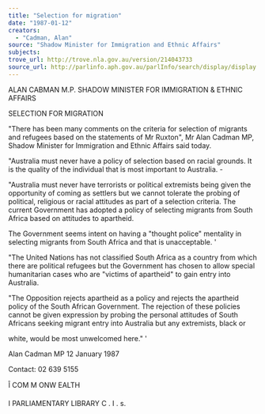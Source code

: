 ```yaml
---
title: "Selection for migration"
date: "1987-01-12"
creators:
  - "Cadman, Alan"
source: "Shadow Minister for Immigration and Ethnic Affairs"
subjects:
trove_url: http://trove.nla.gov.au/version/214043733
source_url: http://parlinfo.aph.gov.au/parlInfo/search/display/display.w3p;query=Id%3A%22media/pressrel/HPR09024383%22
---
```


 ALAN CABMAN M.P.   SHADOW MINISTER FOR   IMMIGRATION & ETHNIC   AFFAIRS

 SELECTION FOR MIGRATION

 "There has been many comments on the criteria for selection   of migrants and refugees based on the statements of   Mr Ruxton", Mr Alan Cadman MP, Shadow Minister for   Immigration and Ethnic Affairs said today.

 "Australia must never have a policy of selection based on   racial grounds. It is the quality of the individual that is   most important to Australia. -

 "Australia must never have terrorists or political   extremists being given the opportunity of coming as settlers   but we cannot tolerate the probing of political, religious   or racial attitudes as part of a selection criteria. The   current Government has adopted a policy of selecting   migrants from South Africa based on attitudes to apartheid.  

 The Government seems intent on having a "thought police"   mentality in selecting migrants from South Africa and that   is unacceptable. '

 "The United Nations has not classified South Africa as a  country from which there are political refugees but the   Government has chosen to allow special humanitarian cases   who are "victims of apartheid" to gain entry into Australia.

 "The Opposition rejects apartheid as a policy and rejects   the apartheid policy of the South African Government. The   rejection of these policies cannot be given expression by   probing the personal attitudes of South Africans seeking   migrant entry into Australia but any extremists, black or  

 white, would be most unwelcomed here." '

 Alan Cadman MP  12 January 1987

 Contact: 02 639 5155

 Î COM M ONW EALTH  

 I PARLIAMENTARY LIBRARY  C . I . s.

